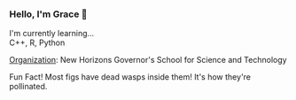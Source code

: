 ### Hello, I'm Grace 👋

I'm currently learning...  
C++, R, Python  

<u>Organization</u>: New Horizons Governor's School for Science and Technology  

Fun Fact!
Most figs have dead wasps inside them! It's how they're pollinated. 


<!--
**graceGreenGSST/graceGreenGSST** is a ✨ _special_ ✨ repository because its `README.md` (this file) appears on your GitHub profile.

Here are some ideas to get you started:

- 🔭 I’m currently working on ...
- 🌱 I’m currently learning ...
- 👯 I’m looking to collaborate on ...
- 🤔 I’m looking for help with ...
- 💬 Ask me about ...
- 📫 How to reach me: ...
- 😄 Pronouns: ...
- ⚡ Fun fact: ...
-->


